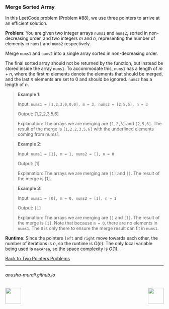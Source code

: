 ### Merge Sorted Array

In this LeetCode problem (Problem #88), we use three pointers to arrive at an efficient solution.

**Problem**: You are given two integer arrays `nums1` and `nums2`, sorted in non-decreasing order, and two 
integers $m$ and $n$, representing the number of elements in `nums1` and `nums2` respectively.

Merge `nums1` and `nums2` into a single array sorted in non-decreasing order.

The final sorted array should not be returned by the function, but instead be stored inside the array `nums1`. 
To accommodate this, `nums1` has a length of $m + n$, where the first $m$ elements denote the elements that 
should be merged, and the last $n$ elements are set to 0 and should be ignored. `nums2` has a length of $n$.

 

> **Example 1**:
>
> Input: `nums1 = [1,2,3,0,0,0], m = 3, nums2 = [2,5,6], n = 3`
>
> Output: [1,2,2,3,5,6]
> 
> Explanation: The arrays we are merging are `[1,2,3]` and `[2,5,6]`.
The result of the merge is `[1,2,2,3,5,6]` with the underlined elements coming from nums1.

> **Example 2**:
>
> Input: `nums1 = [1], m = 1, nums2 = [], n = 0`
> 
> Output: [1]
> 
> Explanation: The arrays we are merging are `[1]` and `[]`.
The result of the merge is [1].

> **Example 3**:
> 
> Input: `nums1 = [0], m = 0, nums2 = [1], n = 1`
> 
> Output: `[1]`
> 
> Explanation: The arrays we are merging are `[]` and `[1]`.
The result of the merge is `[1]`.
Note that because `m = 0`, there are no elements in `nums1`. The `0` is only there to ensure the merge result can
fit in `nums1`.


**Runtime**: Since the pointers `left` and `right` move towards each other, the number of iterations is $n$, so the runtime is $O(n)$. The only local variable being used is `maxArea`, so the space complexity is $O(1)$. 

[Back to Two Pointers Problems](./problems.md)

* * *
###### anusha-murali.github.io

<img src="https://github.com/anusha-murali/anusha-murali.github.io/assets/111596338/639243aa-2857-4595-a65a-7852762bb002" width="50" height="50" align="left">

[<img src="https://github.com/user-attachments/assets/989cfb30-4fb8-40f8-a812-8a054869aa32" width="50" height="50" align="right">](../index.md)
